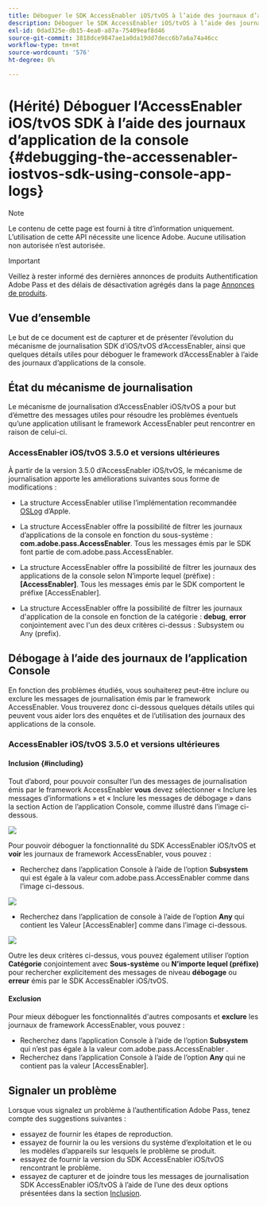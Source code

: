 ```yaml
---
title: Déboguer le SDK AccessEnabler iOS/tvOS à l’aide des journaux d’application de la console
description: Déboguer le SDK AccessEnabler iOS/tvOS à l’aide des journaux d’application de la console
exl-id: 0dad325e-db15-4ea0-a87a-75409eaf8d46
source-git-commit: 3818dce9847ae1a0da19dd7decc6b7a6a74a46cc
workflow-type: tm+mt
source-wordcount: '576'
ht-degree: 0%

---
```


# (Hérité) Déboguer l’AccessEnabler iOS/tvOS SDK à l’aide des journaux d’application de la console {#debugging-the-accessenabler-iostvos-sdk-using-console-app-logs}

>[!NOTE]
>
>Le contenu de cette page est fourni à titre d’information uniquement. L’utilisation de cette API nécessite une licence Adobe. Aucune utilisation non autorisée n’est autorisée.

>[!IMPORTANT]
>
> Veillez à rester informé des dernières annonces de produits Authentification Adobe Pass et des délais de désactivation agrégés dans la page [Annonces de produits](/help/authentication/product-announcements.md).

## Vue d’ensemble

Le but de ce document est de capturer et de présenter l’évolution du mécanisme de journalisation SDK d’iOS/tvOS d’AccessEnabler, ainsi que quelques détails utiles pour déboguer le framework d’AccessEnabler à l’aide des journaux d’applications de la console.

## État du mécanisme de journalisation

Le mécanisme de journalisation d’AccessEnabler iOS/tvOS a pour but d’émettre des messages utiles pour résoudre les problèmes éventuels qu’une application utilisant le framework AccessEnabler peut rencontrer en raison de celui-ci.

### AccessEnabler iOS/tvOS 3.5.0 et versions ultérieures

À partir de la version 3.5.0 d’AccessEnabler iOS/tvOS, le mécanisme de journalisation apporte les améliorations suivantes sous forme de modifications :

* La structure AccessEnabler utilise l’implémentation recommandée [OSLog](https://developer.apple.com/documentation/os/oslog) d’Apple.

* La structure AccessEnabler offre la possibilité de filtrer les journaux d’applications de la console en fonction du sous-système : **com.adobe.pass.AccessEnabler**. Tous les messages émis par le SDK font partie de com.adobe.pass.AccessEnabler.

* La structure AccessEnabler offre la possibilité de filtrer les journaux des applications de la console selon N’importe lequel (préfixe) : **[AccessEnabler]**. Tous les messages émis par le SDK comportent le préfixe [AccessEnabler].

* La structure AccessEnabler offre la possibilité de filtrer les journaux d&#39;application de la console en fonction de la catégorie : **debug**, **error** conjointement avec l&#39;un des deux critères ci-dessus : Subsystem ou Any (prefix).

## Débogage à l’aide des journaux de l’application Console

En fonction des problèmes étudiés, vous souhaiterez peut-être inclure ou exclure les messages de journalisation émis par le framework AccessEnabler. Vous trouverez donc ci-dessous quelques détails utiles qui peuvent vous aider lors des enquêtes et de l’utilisation des journaux des applications de la console.


### AccessEnabler iOS/tvOS 3.5.0 et versions ultérieures

#### Inclusion {#including}

Tout d’abord, pour pouvoir consulter l’un des messages de journalisation émis par le framework AccessEnabler **vous** devez sélectionner « Inclure les messages d’informations » et « Inclure les messages de débogage » dans la section Action de l’application Console, comme illustré dans l’image ci-dessous.

![](../../../assets/include-info-debug-msg.png)


Pour pouvoir déboguer la fonctionnalité du SDK AccessEnabler iOS/tvOS et **voir** les journaux de framework AccessEnabler, vous pouvez :

* Recherchez dans l’application Console à l’aide de l’option **Subsystem** qui est égale à la valeur com.adobe.pass.AccessEnabler comme dans l’image ci-dessous.

![](../../../assets/subsys-console-app.png)

* Recherchez dans l’application de console à l’aide de l’option **Any** qui contient les
  Valeur [AccessEnabler] comme dans l’image ci-dessous.

![](../../../assets/any-optn-console-app.png)

Outre les deux critères ci-dessus, vous pouvez également utiliser l’option **Catégorie** conjointement avec **Sous-système** ou **N’importe lequel (préfixe)** pour rechercher explicitement des messages de niveau **débogage** ou **erreur** émis par le SDK AccessEnabler iOS/tvOS.

#### Exclusion

Pour mieux déboguer les fonctionnalités d&#39;autres composants et **exclure** les journaux de framework AccessEnabler, vous pouvez :

* Recherchez dans l’application Console à l’aide de l’option **Subsystem** qui n’est pas égale à la valeur com.adobe.pass.AccessEnabler .
* Recherchez dans l’application Console à l’aide de l’option **Any** qui ne contient pas la valeur [AccessEnabler].

## Signaler un problème

Lorsque vous signalez un problème à l’authentification Adobe Pass, tenez compte des suggestions suivantes :

* essayez de fournir les étapes de reproduction.
* essayez de fournir la ou les versions du système d’exploitation et le ou les modèles d’appareils sur lesquels le problème se produit.
* essayez de fournir la version du SDK AccessEnabler iOS/tvOS rencontrant le problème.
* essayez de capturer et de joindre tous les messages de journalisation SDK AccessEnabler iOS/tvOS à l’aide de l’une des deux options présentées dans la section [Inclusion](#including).
